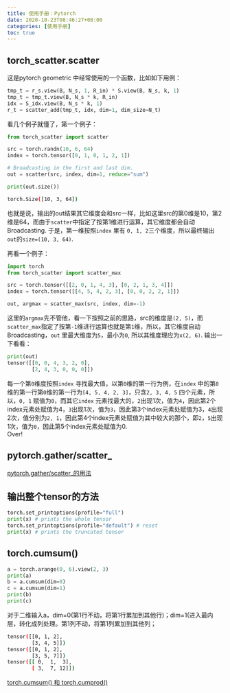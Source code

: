 ```yaml
---
title: 使用手册：Pytorch
date: 2020-10-23T08:46:27+08:00
categories: [使用手册]
toc: true
---
```


## torch_scatter.scatter
这是pytorch geometric 中经常使用的一个函数，比如如下用例：
```python
tmp_t = r_s.view(B, N_s, 1, R_in) * S.view(B, N_s, k, 1)
tmp_t = tmp_t.view(B, N_s * k, R_in)
idx = S_idx.view(B, N_s * k, 1)
r_t = scatter_add(tmp_t, idx, dim=1, dim_size=N_t)
```
看几个例子就懂了，第一个例子：
```python
from torch_scatter import scatter

src = torch.randn(10, 6, 64)
index = torch.tensor([0, 1, 0, 1, 2, 1])

# Broadcasting in the first and last dim.
out = scatter(src, index, dim=1, reduce="sum")

print(out.size())
```
```sh
torch.Size([10, 3, 64])
```
也就是说，输出的out结果其它维度会和src一样，比如这里src的第0维是10，第2维是64，而由于`scatter`中指定了按第1维进行运算，其它维度都会自动Broadcasting. 于是，第一维按照`index` 里有 `0, 1, 2`三个维度，所以最终输出`out`的`size=(10, 3, 64)`.

再看一个例子：
```python
import torch
from torch_scatter import scatter_max

src = torch.tensor([[2, 0, 1, 4, 3], [0, 2, 1, 3, 4]])
index = torch.tensor([[4, 5, 4, 2, 3], [0, 0, 2, 2, 1]])

out, argmax = scatter_max(src, index, dim=-1)
```
这里的`argmax`先不管他，看一下按照之前的思路，src的维度是`(2, 5)`，而`scatter_max`指定了按第`-1`维进行运算也就是第`1`维，所以，其它维度自动Broadcasting，`out` 里最大维度为`5`，最小为`0`, 所以其维度理应为`x(2, 6)`. 输出一下看看：
```python
print(out)
tensor([[0, 0, 4, 3, 2, 0],
        [2, 4, 3, 0, 0, 0]])
```
每一个第`0`维度按照`index` 寻找最大值，以第`0`维的第一行为例，在`index` 中的第`0`维的第一行第`0`维的第一行为`[4, 5, 4, 2, 3]`，只含`2, 3, 4, 5` 四个元素，所以，`0, 1` 赋值为`0`，而其它`index` 元素找最大的，`2`出现1次，值为`4`，因此第2个index元素处赋值为4，`3`出现1次，值为`3`，因此第3个index元素处赋值为3，`4`出现2次，值分别为`2, 1`，因此第4个index元素处赋值为其中较大的那个，即`2`，`5`出现1次，值为`0`，因此第5个index元素处赋值为0.  
Over!

## pytorch.gather/scatter_
[pytorch.gather/scatter_的用法](https://zhuanlan.zhihu.com/p/101896024)

## 输出整个tensor的方法
```python
torch.set_printoptions(profile="full")
print(x) # prints the whole tensor
torch.set_printoptions(profile="default") # reset
print(x) # prints the truncated tensor
```

## torch.cumsum()

```python
a = torch.arange(0, 6).view(2, 3)
print(a)
b = a.cumsum(dim=0)
c = a.cumsum(dim=1)
print(b)
print(c)
```
对于二维输入a，dim=0(第1行不动，将第1行累加到其他行)；dim=1(进入最内层，转化成列处理。第1列不动，将第1列累加到其他列；
```sh
tensor([[0, 1, 2],
        [3, 4, 5]])
tensor([[0, 1, 2],
        [3, 5, 7]])
tensor([[ 0,  1,  3],
        [ 3,  7, 12]])
```
[torch.cumsum() 和 torch.cumprod()](https://blog.csdn.net/qq_30122359/article/details/102955570)
